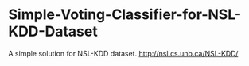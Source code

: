 # Simple-Voting-Classifier-for-NSL-KDD-Dataset
A simple solution for NSL-KDD dataset.
http://nsl.cs.unb.ca/NSL-KDD/
